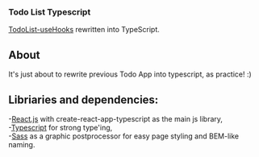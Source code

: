 ### Todo List Typescript

[TodoList-useHooks](https://github.com/DariuszSikorra/TodoList-useHooks) rewritten into TypeScript.

## About

It's just about to rewrite previous Todo App into typescript, as practice! :) <br/>


## Libriaries and dependencies:

-[React.js](https://reactjs.org) with create-react-app-typescript as the main js library,<br/>
-[Typescript](https://www.typescriptlang.org/) for strong type'ing, <br/>
-[Sass](https://sass-lang.com) as a graphic postprocessor for easy page styling and BEM-like naming.